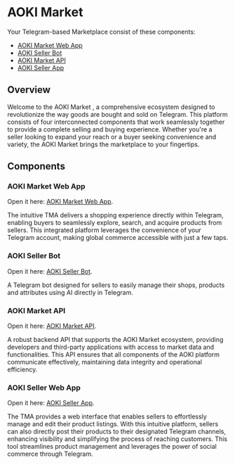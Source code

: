 # AOKI Market
Your Telegram-based Marketplace consist of these components:
- [AOKI Market Web App](https://github.com/Niveladov/MarketWebApp.git)
- [AOKI Seller Bot](https://github.com/MatthewProk/market_app_admin.git)
- [AOKI Market API](https://github.com/Niveladov/MarketAppApi.git)
- [AOKI Seller App](https://github.com/Niveladov/SellerWebApp.git)

  
## Overview

Welcome to the AOKI Market , a comprehensive ecosystem designed to revolutionize the way goods are bought and sold on Telegram. This platform consists of four interconnected components that work seamlessly together to provide a complete selling and buying experience. Whether you're a seller looking to expand your reach or a buyer seeking convenience and variety, the AOKI Market brings the marketplace to your fingertips.

## Components

### AOKI Market Web App
Open it here: [AOKI Market Web App](https://github.com/Niveladov/MarketWebApp.git).

The intuitive TMA delivers a shopping experience directly within Telegram, enabling buyers to seamlessly explore, search, and acquire products from sellers. This integrated platform leverages the convenience of your Telegram account, making global commerce accessible with just a few taps.

### AOKI Seller Bot
Open it here: [AOKI Seller Bot](https://github.com/MatthewProk/market_app_admin.git).

A Telegram bot designed for sellers to easily manage their shops, products and attributes using AI directly in Telegram. 

### AOKI Market API
Open it here: [AOKI Market API](https://github.com/Niveladov/MarketAppApi.git).

A robust backend API that supports the AOKI Market ecosystem, providing developers and third-party applications with access to market data and functionalities. This API ensures that all components of the AOKI platform communicate effectively, maintaining data integrity and operational efficiency.

### AOKI Seller Web App 
Open it here: [AOKI Seller App](https://github.com/Niveladov/SellerWebApp.git).

The TMA provides a web interface that enables sellers to effortlessly manage and edit their product listings. With this intuitive platform, sellers can also directly post their products to their designated Telegram channels, enhancing visibility and simplifying the process of reaching customers. This tool streamlines product management and leverages the power of social commerce through Telegram.





